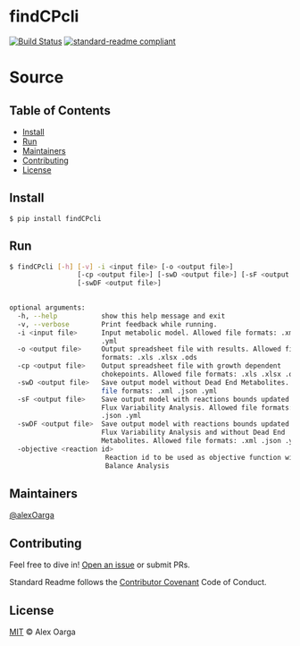 # findCPcli

[![Build Status](https://travis-ci.org/findCP/findCPcli.svg?branch=master&style=flat-square)](https://travis-ci.org/findCP/findCPcli) [![standard-readme compliant](https://img.shields.io/badge/readme%20style-standard-brightgreen.svg?style=flat-square)](https://github.com/RichardLitt/standard-readme)

# Source
## Table of Contents
- [Install](#Install)
- [Run](#Run)
- [Maintainers](#maintainers)
- [Contributing](#contributing)
- [License](#license)

## Install
```
$ pip install findCPcli
```

## Run
```sh
$ findCPcli [-h] [-v] -i <input file> [-o <output file>]
                 [-cp <output file>] [-swD <output file>] [-sF <output file>]
                 [-swDF <output file>]

                       
optional arguments:
  -h, --help           show this help message and exit
  -v, --verbose        Print feedback while running.
  -i <input file>      Input metabolic model. Allowed file formats: .xml .json
                       .yml
  -o <output file>     Output spreadsheet file with results. Allowed file
                       formats: .xls .xlsx .ods
  -cp <output file>    Output spreadsheet file with growth dependent
                       chokepoints. Allowed file formats: .xls .xlsx .ods
  -swD <output file>   Save output model without Dead End Metabolites. Allowed
                       file formats: .xml .json .yml
  -sF <output file>    Save output model with reactions bounds updated with
                       Flux Variability Analysis. Allowed file formats: .xml
                       .json .yml
  -swDF <output file>  Save output model with reactions bounds updated with
                       Flux Variability Analysis and without Dead End
                       Metabolites. Allowed file formats: .xml .json .yml
  -objective <reaction id>
                        Reaction id to be used as objective function with Flux
                        Balance Analysis
```


## Maintainers

[@alexOarga](https://github.com/alexOarga)

## Contributing

Feel free to dive in! [Open an issue](https://github.com/findCP/findCPcli/issues/new) or submit PRs.

Standard Readme follows the [Contributor Covenant](http://contributor-covenant.org/version/1/3/0/) Code of Conduct.

## License

[MIT](LICENSE) © Alex Oarga

